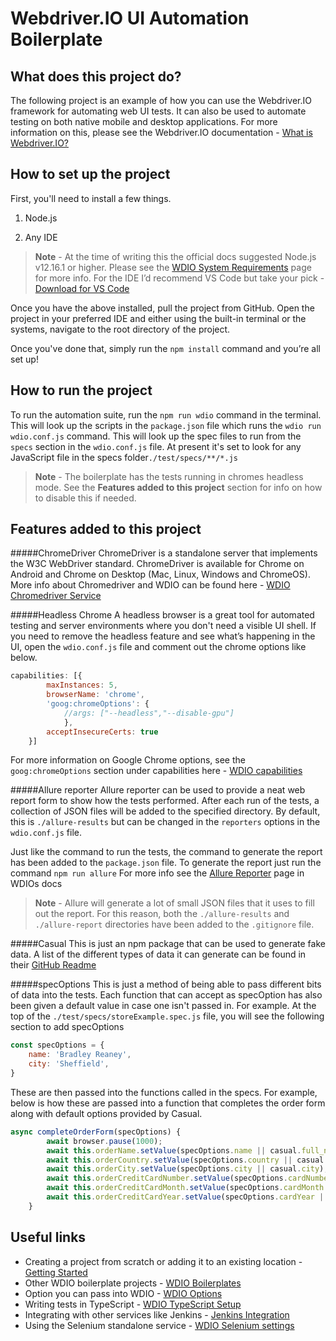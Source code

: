 # Webdriver.IO UI Automation Boilerplate 

## What does this project do?
The following project is an example of how you can use the Webdriver.IO framework for automating web UI tests. 
It can also be used to automate testing on both native mobile and desktop applications.
For more information on this, please see the Webdriver.IO documentation - [What is Webdriver.IO?](https://webdriver.io/docs/what-is-webdriverio)

## How to set up the project
First, you'll need to install a few things.
1. Node.js

2. Any IDE
>**Note** - At the time of writing this the official docs suggested Node.js v12.16.1 or higher. Please see the [WDIO System Requirements](https://webdriver.io/docs/gettingstarted#system-requirements) page for more info.
For the IDE I’d recommend VS Code but take your pick - [Download for VS Code](https://code.visualstudio.com/download)

Once you have the above installed, pull the project from GitHub. Open the project in your preferred IDE and either using the built-in terminal or the systems, navigate to the root directory of the project.

Once you've done that, simply run the `npm install` command and you’re all set up!

## How to run the project
To run the automation suite, run the `npm run wdio` command in the terminal. This will look up the scripts in the `package.json` file which runs the `wdio run wdio.conf.js` command. This will look up the spec files to run from the `specs` section in the `wdio.conf.js` file. At present it's set to look for any JavaScript file in the specs folder`./test/specs/**/*.js`
>**Note** - The boilerplate has the tests running in chromes headless mode. See the **Features added to this project** section for info on how to disable this if needed. 

## Features added to this project
#####ChromeDriver
ChromeDriver is a standalone server that implements the W3C WebDriver standard. ChromeDriver is available for Chrome on Android and Chrome on Desktop (Mac, Linux, Windows and ChromeOS).
More info about Chromedriver and WDIO can be found here - [WDIO Chromedriver Service](https://webdriver.io/docs/wdio-chromedriver-service/)

#####Headless Chrome
A headless browser is a great tool for automated testing and server environments where you don't need a visible UI shell.
If you need to remove the headless feature and see what’s happening in the UI, open the `wdio.conf.js` file and comment out the chrome options like below.
```JavaScript
capabilities: [{
        maxInstances: 5,
        browserName: 'chrome',
        'goog:chromeOptions': { 
            //args: ["--headless","--disable-gpu"]
            },
        acceptInsecureCerts: true
    }]
```
For more information on Google Chrome options, see the `goog:chromeOptions` section under capabilities here - [WDIO capabilities](https://webdriver.io/docs/options#capabilities)

#####Allure reporter
Allure reporter can be used to provide a neat web report form to show how the tests performed. After each run of the tests, a collection of JSON files will be added to the specified directory. 
By default, this is `./allure-results` but can be changed in the `reporters` options in the `wdio.conf.js` file.

Just like the command to run the tests, the command to generate the report has been added to the `package.json` file. To generate the report just run the command `npm run allure`
For more info see the [Allure Reporter](https://webdriver.io/docs/allure-reporter) page in WDIOs docs

>**Note** - Allure will generate a lot of small JSON files that it uses to fill out the report. For this reason, both the `./allure-results` and `./allure-report` directories have been added to the `.gitignore` file.

#####Casual
This is just an npm package that can be used to generate fake data. 
A list of the different types of data it can generate can be found in their [GitHub Readme](https://github.com/boo1ean/casual#readme)

#####specOptions
This is just a method of being able to pass different bits of data into the tests. Each function that can accept as specOption has also been given a default value in case one isn't passed in.
For example.
At the top of the `./test/specs/storeExample.spec.js` file, you will see the following section to add specOptions
```JavaScript
const specOptions = {
    name: 'Bradley Reaney',
    city: 'Sheffield',
}
```
These are then passed into the functions called in the specs. For example, below is how these are passed into a function that completes the order form along with default options provided by Casual.

```JavaScript
async completeOrderForm(specOptions) {
        await browser.pause(1000);
        await this.orderName.setValue(specOptions.name || casual.full_name);
        await this.orderCountry.setValue(specOptions.country || casual.country);
        await this.orderCity.setValue(specOptions.city || casual.city);
        await this.orderCreditCardNumber.setValue(specOptions.cardNumber || casual.card_number());
        await this.orderCreditCardMonth.setValue(specOptions.cardMonth || '12');
        await this.orderCreditCardYear.setValue(specOptions.cardYear || '30');
    }
```

## Useful links
* Creating a project from scratch or adding it to an existing location - [Getting Started](https://webdriver.io/docs/gettingstarted)
* Other WDIO boilerplate projects - [WDIO Boilerplates](https://webdriver.io/docs/boilerplates)
* Option you can pass into WDIO - [WDIO Options](https://webdriver.io/docs/options#webdriver-options)
* Writing tests in TypeScript - [WDIO TypeScript Setup](https://webdriver.io/docs/typescript)
* Integrating with other services like Jenkins - [Jenkins Integration](https://webdriver.io/docs/jenkins)
* Using the Selenium standalone service - [WDIO Selenium settings](https://webdriver.io/docs/selenium-standalone-service)